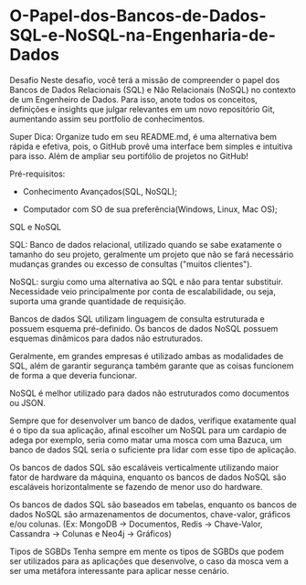 # O-Papel-dos-Bancos-de-Dados-SQL-e-NoSQL-na-Engenharia-de-Dados

Desafio
Neste desafio, você terá a missão de compreender o papel dos Bancos de Dados Relacionais (SQL) e Não Relacionais (NoSQL) no contexto de um Engenheiro de Dados. Para isso, anote todos os conceitos, definições e insights que julgar relevantes em um novo repositório Git, aumentando assim seu portfolio de conhecimentos.

Super Dica: Organize tudo em seu README.md, é uma alternativa bem rápida e efetiva, pois, o GitHub provê uma interface bem simples e intuitiva para isso. Além de ampliar seu portifólio de projetos no GitHub!

Pré-requisitos:

* Conhecimento Avançados(SQL, NoSQL);

* Computador com SO de sua preferência(Windows, Linux, Mac OS);

SQL e NoSQL

SQL: Banco de dados relacional, utilizado quando se sabe exatamente o tamanho do seu projeto, geralmente um projeto que não se fará necessário mudanças grandes ou excesso de consultas ("muitos clientes").

NoSQL: surgiu como uma alternativa ao SQL e não para tentar substituir. Necessidade veio principalmente por conta de escalabilidade, ou seja, suporta uma grande quantidade de requisição.

Bancos de dados SQL utilizam linguagem de consulta estruturada e possuem esquema pré-definido. Os bancos de dados NoSQL possuem esquemas dinâmicos para dados não estruturados.

Geralmente, em grandes empresas é utilizado ambas as modalidades de SQL, além de garantir segurança também garante que as coisas funcionem de forma a que deveria funcionar.

NoSQL é melhor utilizado para dados não estruturados como documentos ou JSON.

Sempre que for desenvolver um banco de dados, verifique exatamente qual é o tipo da sua aplicação, afinal escolher um NoSQL para um cardapio de adega por exemplo, seria como matar uma mosca com uma Bazuca, um banco de dados SQL seria o suficiente pra lidar com esse tipo de aplicação.

Os bancos de dados SQL são escaláveis verticalmente utilizando maior fator de hardware da máquina, enquanto os bancos de dados NoSQL são escaláveis horizontalmente se fazendo de menor uso do hardware.

Os bancos de dados SQL são baseados em tabelas, enquanto os bancos de dados NoSQL são armazenamentos de documentos, chave-valor, gráficos e/ou colunas. (Ex: MongoDB → Documentos, Redis → Chave-Valor, Cassandra → Colunas e Neo4j → Gráficos)

Tipos de SGBDs
Tenha sempre em mente os tipos de SGBDs que podem ser utilizados para as aplicações que desenvolve, o caso da mosca vem a ser uma metáfora interessante para aplicar nesse cenário.
